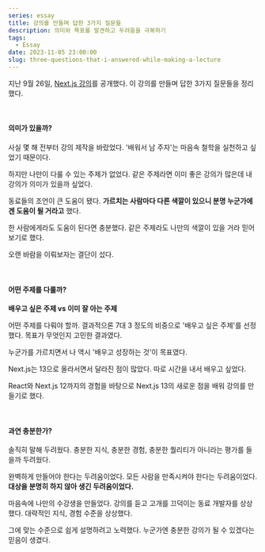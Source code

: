 ```yaml
---
series: essay
title: 강의를 만들며 답한 3가지 질문들
description: 의미와 목표를 발견하고 두려움을 극복하기
tags:
  - Essay
date: 2023-11-05 23:00:00
slug: three-questions-that-i-answered-while-making-a-lecture
---
```


지난 9월 26일, [Next.js 강의](https://inf.run/kzcU)를 공개했다. 이 강의를 만들며 답한 3가지 질문들을 정리했다.

<br/>

#### 의미가 있을까?

사실 몇 해 전부터 강의 제작을 바랐었다. '배워서 남 주자'는 마음속 철학을 실천하고 싶었기 때문이다.

하지만 나만이 다룰 수 있는 주제가 없었다. 같은 주제라면 이미 좋은 강의가 많은데 내 강의가 의미가 있을까 싶었다.

동료들의 조언이 큰 도움이 됐다. **가르치는 사람마다 다른 색깔이 있으니 분명 누군가에겐 도움이 될 거라고** 했다.

한 사람에게라도 도움이 된다면 충분했다. 같은 주제라도 나만의 색깔이 있을 거라 믿어보기로 했다.

오랜 바람을 이뤄보자는 결단이 섰다.

<br/>

#### 어떤 주제를 다룰까?

**배우고 싶은 주제 vs 이미 잘 아는 주제**

어떤 주제를 다뤄야 할까. 결과적으론 7대 3 정도의 비중으로 '배우고 싶은 주제'를 선정했다. 목표가 무엇인지 고민한 결과였다.

누군가를 가르치면서 나 역시 '배우고 성장하는 것'이 목표였다.

Next.js는 13으로 올라서면서 달라진 점이 많았다. 따로 시간을 내서 배우고 싶었다.

React와 Next.js 12까지의 경험을 바탕으로 Next.js 13의 새로운 점을 배워 강의를 만들기로 했다.

<br/>

#### 과연 충분한가?

솔직히 말해 두려웠다. 충분한 지식, 충분한 경험, 충분한 퀄리티가 아니라는 평가를 들을까 두려웠다.

완벽하게 만들어야 한다는 두려움이었다. 모든 사람을 만족시켜야 한다는 두려움이었다. **대상을 분명히 하지 않아 생긴 두려움이었다.**

마음속에 나만의 수강생을 만들었다. 강의를 듣고 고개를 끄덕이는 동료 개발자를 상상했다. 대략적인 지식, 경험 수준을 상상했다.

그에 맞는 수준으로 쉽게 설명하려고 노력했다. 누군가엔 충분한 강의가 될 수 있겠다는 믿음이 생겼다.
